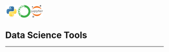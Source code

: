 <div style="display:flex;">
<img src="https://raw.githubusercontent.com/devicons/devicon/master/icons/python/python-original.svg" alt="Python" width="40" height="40"/>
<img src="https://raw.githubusercontent.com/devicons/devicon/master/icons/anaconda/anaconda-original.svg" alt="Anaconda" width="40" height="40"/>
<img src="https://raw.githubusercontent.com/devicons/devicon/master/icons/jupyter/jupyter-original-wordmark.svg" alt="Jupyter Notebook" width="40" height="40"/>
</div>

# Data Science Tools
<hr>